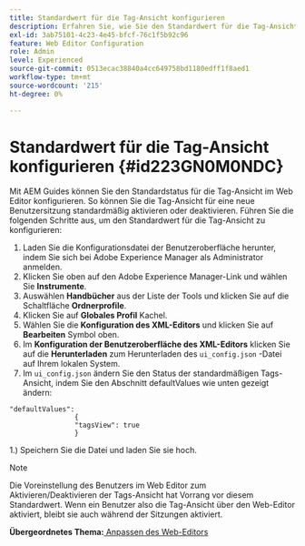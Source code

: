 ```yaml
---
title: Standardwert für die Tag-Ansicht konfigurieren
description: Erfahren Sie, wie Sie den Standardwert für die Tag-Ansicht konfigurieren
exl-id: 3ab75101-4c23-4e45-bfcf-76c1f5b92c96
feature: Web Editor Configuration
role: Admin
level: Experienced
source-git-commit: 0513ecac38840a4cc649758bd1180edff1f8aed1
workflow-type: tm+mt
source-wordcount: '215'
ht-degree: 0%

---
```


# Standardwert für die Tag-Ansicht konfigurieren {#id223GN0M0NDC}

Mit AEM Guides können Sie den Standardstatus für die Tag-Ansicht im Web Editor konfigurieren. So können Sie die Tag-Ansicht für eine neue Benutzersitzung standardmäßig aktivieren oder deaktivieren. Führen Sie die folgenden Schritte aus, um den Standardwert für die Tag-Ansicht zu konfigurieren:

1. Laden Sie die Konfigurationsdatei der Benutzeroberfläche herunter, indem Sie sich bei Adobe Experience Manager als Administrator anmelden.
1. Klicken Sie oben auf den Adobe Experience Manager-Link und wählen Sie **Instrumente**.
1. Auswählen **Handbücher** aus der Liste der Tools und klicken Sie auf die Schaltfläche **Ordnerprofile**.
1. Klicken Sie auf **Globales Profil** Kachel.
1. Wählen Sie die **Konfiguration des XML-Editors** und klicken Sie auf **Bearbeiten** Symbol oben.
1. Im **Konfiguration der Benutzeroberfläche des XML-Editors** klicken Sie auf die **Herunterladen** zum Herunterladen des `ui_config.json` -Datei auf Ihrem lokalen System.
1. Im `ui_config.json` ändern Sie den Status der standardmäßigen Tags-Ansicht, indem Sie den Abschnitt defaultValues wie unten gezeigt ändern:

```
"defaultValues":
                {
                "tagsView": true
                }
```

1.) Speichern Sie die Datei und laden Sie sie hoch.

>[!NOTE]
>
> Die Voreinstellung des Benutzers im Web Editor zum Aktivieren/Deaktivieren der Tags-Ansicht hat Vorrang vor diesem Standardwert. Wenn ein Benutzer also die Tag-Ansicht über den Web-Editor aktiviert, bleibt sie auch während der Sitzungen aktiviert.

**Übergeordnetes Thema:**[ Anpassen des Web-Editors](conf-web-editor.md)
